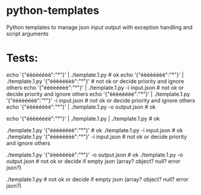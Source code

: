 # python-templates
Python templates to manage json input output with exception handling and script arguments

# Tests:

echo '{"éèèèééèè":"°"}' | ./template.1.py                                  # ok
echo '{"éèèèééèè":"°"}' | ./template.1.py '{"éèèèééèè":"°"}'               # not ok or decide priority and ignore others
echo '{"éèèèééèè":"°"}' | ./template.1.py -i input.json                    # not ok or decide priority and ignore others
echo '{"éèèèééèè":"°"}' | ./template.1.py '{"éèèèééèè":"°"}' -i input.json # not ok or decide priority and ignore others
echo '{"éèèèééèè":"°"}' | ./template.1.py -o output.json                   # ok

echo '{"éèèèééèè":"°"}' | ./template.1.py | ./template.1.py                # ok

./template.1.py '{"éèèèééèè":"°"}'                # ok
./template.1.py -i input.json                     # ok
./template.1.py '{"éèèèééèè":"°"}' -i input.json  # not ok or decide priority and ignore others

./template.1.py '{"éèèèééèè":"°"}' -o output.json # ok
./template.1.py -o output.json                    # not ok or decide if empty json (array? object? null? error json?)

./template.1.py                                   # not ok or decide if empty json (array? object? null? error json?)
